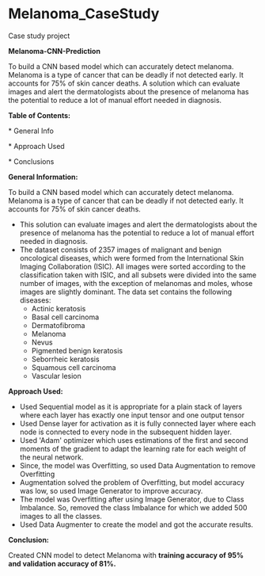 # Melanoma_CaseStudy
Case study project

**Melanoma-CNN-Prediction**

To build a CNN based model which can accurately detect melanoma. Melanoma is a type of cancer that can be deadly if not detected early. It accounts for 75% of skin cancer deaths. A solution which can evaluate images and alert the dermatologists about the presence of melanoma has the potential to reduce a lot of manual effort needed in diagnosis.

**Table of Contents:**

\* General Info

\* Approach Used

\* Conclusions

**General Information:**

To build a CNN based model which can accurately detect melanoma. Melanoma is a type of cancer that can be deadly if not detected early. It accounts for 75% of skin cancer deaths.

- This solution can evaluate images and alert the dermatologists about the presence of melanoma has the potential to reduce a lot of manual effort needed in diagnosis.
- The dataset consists of 2357 images of malignant and benign oncological diseases, which were formed from the International Skin Imaging Collaboration (ISIC). All images were sorted according to the classification taken with ISIC, and all subsets were divided into the same number of images, with the exception of melanomas and moles, whose images are slightly dominant. The data set contains the following diseases:
  - Actinic keratosis
  - Basal cell carcinoma
  - Dermatofibroma
  - Melanoma
  - Nevus
  - Pigmented benign keratosis
  - Seborrheic keratosis
  - Squamous cell carcinoma
  - Vascular lesion

**Approach Used:**

- Used Sequential model as it is appropriate for a plain stack of layers where each layer has exactly one input tensor and one output tensor
- Used Dense layer for activation as it is fully connected layer where each node is connected to every node in the subsequent hidden layer.
- Used 'Adam' optimizer which uses estimations of the first and second moments of the gradient to adapt the learning rate for each weight of the neural network.
- Since, the model was Overfitting, so used Data Augmentation to remove Overfitting
- Augmentation solved the problem of Overfitting, but model accuracy was low, so used Image Generator to improve accuracy.
- The model was Overfitting after using Image Generator, due to Class Imbalance. So, removed the class Imbalance for which we added 500 images to all the classes.
- Used Data Augmenter to create the model and got the accurate results.

**Conclusion:**

Created CNN model to detect Melanoma with **training accuracy of 95% and validation accuracy of 81%.**
